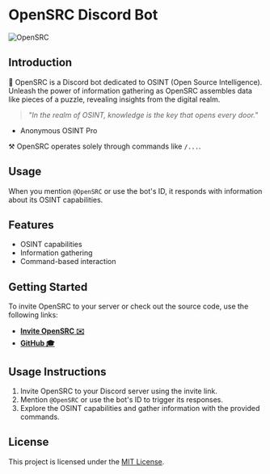 # OpenSRC Discord Bot

![OpenSRC](https://cdn.discordapp.com/attachments/1198006481262489771/1198009782104236152/6e030682391fd01bf414a003d32b2448.jpg?ex=65bd588d&is=65aae38d&hm=91a7306cc2a959623ec3e64753198a2bec84e16484129ab8823da4cfe7cce9da&)

## Introduction

🤖 OpenSRC is a Discord bot dedicated to OSINT (Open Source Intelligence). Unleash the power of information gathering as OpenSRC assembles data like pieces of a puzzle, revealing insights from the digital realm.

> *"In the realm of OSINT, knowledge is the key that opens every door."* 
 - Anonymous OSINT Pro

⚒️ OpenSRC operates solely through commands like `/...`.

## Usage

When you mention `@OpenSRC` or use the bot's ID, it responds with information about its OSINT capabilities.

## Features

- OSINT capabilities
- Information gathering
- Command-based interaction

## Getting Started

To invite OpenSRC to your server or check out the source code, use the following links:

- [**Invite OpenSRC  ✉️**](https://discord.com/api/oauth2/authorize?client_id=1197620865341341696&permissions=0&scope=bot)
- [**GitHub  🎓**](https://github.com/Talkaga/OpenSRC)

## Usage Instructions

1. Invite OpenSRC to your Discord server using the invite link.
2. Mention `@OpenSRC` or use the bot's ID to trigger its responses.
3. Explore the OSINT capabilities and gather information with the provided commands.

## License

This project is licensed under the [MIT License](LICENSE).

